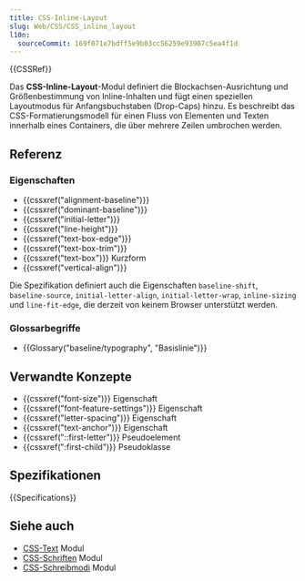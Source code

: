 ```yaml
---
title: CSS-Inline-Layout
slug: Web/CSS/CSS_inline_layout
l10n:
  sourceCommit: 169f071e7bdff5e9b03cc56259e93907c5ea4f1d
---
```


{{CSSRef}}

Das **CSS-Inline-Layout**-Modul definiert die Blockachsen-Ausrichtung und Größenbestimmung von Inline-Inhalten und fügt einen speziellen Layoutmodus für Anfangsbuchstaben (Drop-Caps) hinzu. Es beschreibt das CSS-Formatierungsmodell für einen Fluss von Elementen und Texten innerhalb eines Containers, die über mehrere Zeilen umbrochen werden.

## Referenz

### Eigenschaften

- {{cssxref("alignment-baseline")}}
- {{cssxref("dominant-baseline")}}
- {{cssxref("initial-letter")}}
- {{cssxref("line-height")}}
- {{cssxref("text-box-edge")}}
- {{cssxref("text-box-trim")}}
- {{cssxref("text-box")}} Kurzform
- {{cssxref("vertical-align")}}

Die Spezifikation definiert auch die Eigenschaften `baseline-shift`, `baseline-source`, `initial-letter-align`, `initial-letter-wrap`, `inline-sizing` und `line-fit-edge`, die derzeit von keinem Browser unterstützt werden.

### Glossarbegriffe

- {{Glossary("baseline/typography", "Basislinie")}}

## Verwandte Konzepte

- {{cssxref("font-size")}} Eigenschaft
- {{cssxref("font-feature-settings")}} Eigenschaft
- {{cssxref("letter-spacing")}} Eigenschaft
- {{cssxref("text-anchor")}} Eigenschaft
- {{cssxref("::first-letter")}} Pseudoelement
- {{cssxref(":first-child")}} Pseudoklasse

## Spezifikationen

{{Specifications}}

## Siehe auch

- [CSS-Text](/de/docs/Web/CSS/CSS_text) Modul
- [CSS-Schriften](/de/docs/Web/CSS/CSS_fonts) Modul
- [CSS-Schreibmodi](/de/docs/Web/CSS/CSS_writing_modes) Modul
